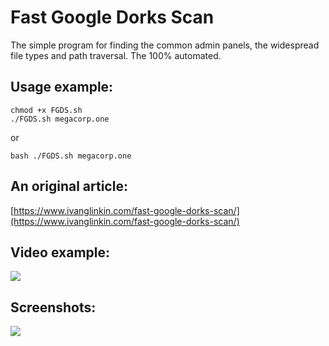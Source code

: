 # Fast Google Dorks Scan

The simple program for finding the common admin panels, the widespread file types and path traversal. The 100% automated.

Usage example:
--------------
```
chmod +x FGDS.sh
./FGDS.sh megacorp.one
```
or
```
bash ./FGDS.sh megacorp.one
```


An original article:
--------------------
[https://www.ivanglinkin.com/fast-google-dorks-scan/](https://www.ivanglinkin.com/fast-google-dorks-scan/)


Video example:
--------------
![](https://www.ivanglinkin.com/wp-content/uploads/2020/09/fgds11.gif)

Screenshots:
------------
![](https://www.ivanglinkin.com/wp-content/uploads/2020/09/fgds.png)
